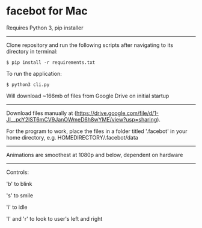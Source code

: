 # facebot for Mac

Requires Python 3, pip installer

--------------------------------------------------------------------------------

Clone repository and run the following scripts after navigating to its directory in terminal:

`$ pip install -r requirements.txt`

To run the application:

`$ python3 cli.py`

Will download ~166mb of files from Google Drive on initial startup

--------------------------------------------------------------------------------

Download files manually at (https://drive.google.com/file/d/1-JI__pcY2IST6mCV9JanOWmeD6h8wYME/view?usp=sharing). 

For the program to work, place the files in a folder titled '.facebot' in your home directory, e.g. HOMEDIRECTORY/.facebot/data

--------------------------------------------------------------------------------

Animations are smoothest at 1080p and below, dependent on hardware

--------------------------------------------------------------------------------

Controls:

'b' to blink

's' to smile

'i' to idle

'l' and 'r' to look to user's left and right
